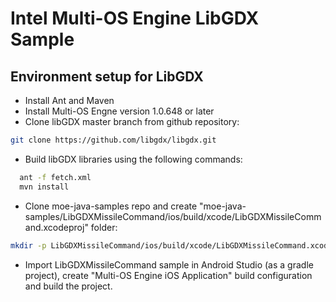 Intel Multi-OS Engine LibGDX Sample
===================================

Environment setup for LibGDX
----------------------------

- Install Ant and Maven
- Install Multi-OS Engne version 1.0.648 or later
- Clone libGDX master branch from github repository:
``` sh
git clone https://github.com/libgdx/libgdx.git
```
- Build libGDX libraries using the following commands:
``` sh
  ant -f fetch.xml
  mvn install
```
- Clone moe-java-samples repo and create "moe-java-samples/LibGDXMissileCommand/ios/build/xcode/LibGDXMissileCommand.xcodeproj" folder:
``` sh
mkdir -p LibGDXMissileCommand/ios/build/xcode/LibGDXMissileCommand.xcodeproj
```
- Import LibGDXMissileCommand sample in Android Studio (as a gradle project), create "Multi-OS Engine iOS Application" build configuration and build the project.